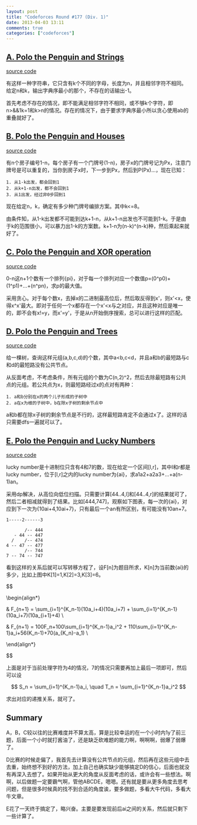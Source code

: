 ```yaml
---
layout: post
title: "Codeforces Round #177 (Div. 1)"
date: 2013-04-03 13:11
comments: true
categories: ["codeforces"]
---
```


[A. Polo the Penguin and Strings](http://www.codeforces.com/contest/288/problem/A)
---------------------------------

[source code](https://github.com/delta4d/AlgoSolution/blob/master/codeforces/177/1/A.cpp)

有这样一种字符串，它只含有k个不同的字母，长度为n，并且相邻字符不相同。给定n和k，输出字典序最小的那个，不存在的话输出-1。

首先考虑不存在的情况，即不能满足相邻字符不相同，或不够k个字符，即n\>&&1k=1和k\>n的情况。存在的情况下，由于要求字典序最小所以贪心使用ab的重叠就好了。

[B. Polo the Penguin and Houses](http://www.codeforces.com/contest/288/problem/B)
--------------------------------

[source code](https://github.com/delta4d/AlgoSolution/blob/master/codeforces/177/1/B.cpp)

有n个房子编号1-n，每个房子有一个门牌号(1-n)，房子x的门牌号记为Px，注意门牌号是可以重复的，当你到房子x时，下一步到Px，然后到P(Px)...，现在已知：

	1. 从1-k出发，都会回到1
	2. 从k+1-n出发，都不会回到1
	3. 从1出发，经过非0步回到1

现在给定n，k，确定有多少种门牌号编排方案。其中k\<=8。

由条件知，从1-k出发都不可能到达k+1-n，从k+1-n出发也不可能到1-k。于是由于k的范围很小，可以暴力出1-k的方案数。k+1-n为(n-k)^(n-k)种，然后乘起来就好了。

[C. Polo the Penguin and XOR operation](http://www.codeforces.com/contest/288/problem/C)
---------------------------------------

[source code](https://github.com/delta4d/AlgoSolution/blob/master/codeforces/177/1/C.cpp)

0-n这n+1个数有一个排列{pi}，对于每一个排列对应一个数值p=(0^p0)+(1^p1)+...+(n^pn)，求p的最大值。

采用贪心。对于每个数x，去掉x的二进制最高位后，然后取反得到x'，则x'\<x，使得x^x'最大。即对于任何一个x都存在一个x'\<x与之对应，并且这种对应是唯一的，即不会有x!=y，而x'=y'，于是从n开始倒序搜索，总可以进行这样的匹配。

[D. Polo the Penguin and Trees](http://www.codeforces.com/contest/288/problem/D)
-------------------------------

[source code](https://github.com/delta4d/AlgoSolution/blob/master/codeforces/177/1/D.cpp)

给一棵树，查询这样元组(a,b,c,d)的个数，其中a\<b,c\<d，并且a和b的最短路与c和d的最短路没有公共节点。

从反面考虑，不考虑条件，所有元组的个数为C(n,2)^2，然后去除最短路有公共点的元组。若公共点为x，则最短路经过x的点对有两种：

	1. a和b分别在x的两个儿子形成的子树中
	2. a在x为根的子树中，b在除x子树的剩余节点中

a和b都在除x子树的剩余节点是不行的，这样最短路肯定不会通过x了。这样的话只需要dfs一遍就可以了。

[E. Polo the Penguin and Lucky Numbers](http://www.codeforces.com/contest/288/problem/E)
---------------------------------------

[source code](https://github.com/delta4d/AlgoSolution/blob/master/codeforces/177/1/E.cpp)

lucky number是十进制位只含有4和7的数，现在给定一个区间[l,r]，其中l和r都是lucky number，位于[l,r]之内的lucky number为{ai}，求a1a2+a2a3+...+a(n-1)an。

采用dp解决，从高位向低位扫描。只需要计算[44..4,l]和[44..4,r]的结果就可了，然后二者相减就得到了结果。比如[444,747]，观察如下图表，每一次的{ai}，对应到下一次为{10ai+4,10ai+7}，只有最后一个an有所区别，有可能没有10an+7。

	1-----2------3

	       /-- 444
	   - 44 -- 447
	  /    /-- 474
	4 -- 47 -- 477
	       /-- 744
	7 -- 74 -- 747

看到这样的关系后就可以写转移方程了，设F[n]为题目所求，K[n]为当前数{ai}的多少，比如上图中K[1]=1,K[2]=3,K[3]=6。

$$

\begin{align*}

& F_{n+1} = \sum_{i=1}^{K_n-1}(10a_i+4)(10a_i+7) + \sum_{i=1}^{K_n-1}(10a_i+7)(10a_{i+1}+4) \\

& F_{n+1} = 100F_n+100\sum_{i=1}^{K_n-1}a_i^2 + 110\sum_{i=1}^{K_n-1}a_i+56(K_n-1)+70(a_{K_n}-a_1) \\

\end{align*}

$$

上面是对于当前处理字符为4的情况，7的情况只需要再加上最后一项即可，然后可以设

$$
	S_n = \sum_{i=1}^{K_n-1}a_i, \quad T_n = \sum_{i=1}^{K_n-1}a_i^2
$$

求出对应的递推关系，就可了。

Summary
-------

A，B，C较以往的比赛难度并不算太高，算是比较幸运的在一个小时内1y了前三题，后面一个小时就打酱油了，还是缺乏砍难题的能力啊，啊啊啊，弱爆了弱爆了。

D比赛的时候走偏了，我首先去计算没有公共节点的元组，然后再在这些元组中去去重，始终想不到好的方法，加上自己也确实缺少能够搞定D的信心，后面也就没有再深入去想了。如果开始从更大的角度从反面考虑的话，或许会有一些想法。啊啊，以后做题一定要霸气啊，管他ABCDE，嗯嗯。还有就是要从更多角度去思考问题，但是很多时候真的找不到合适的角度诶，要多做题，多看大牛代码，多看大牛文章。

E花了一天终于搞定了，略兴奋。主要是要发现前后ai之间的关系，然后就只剩下一些计算了。
